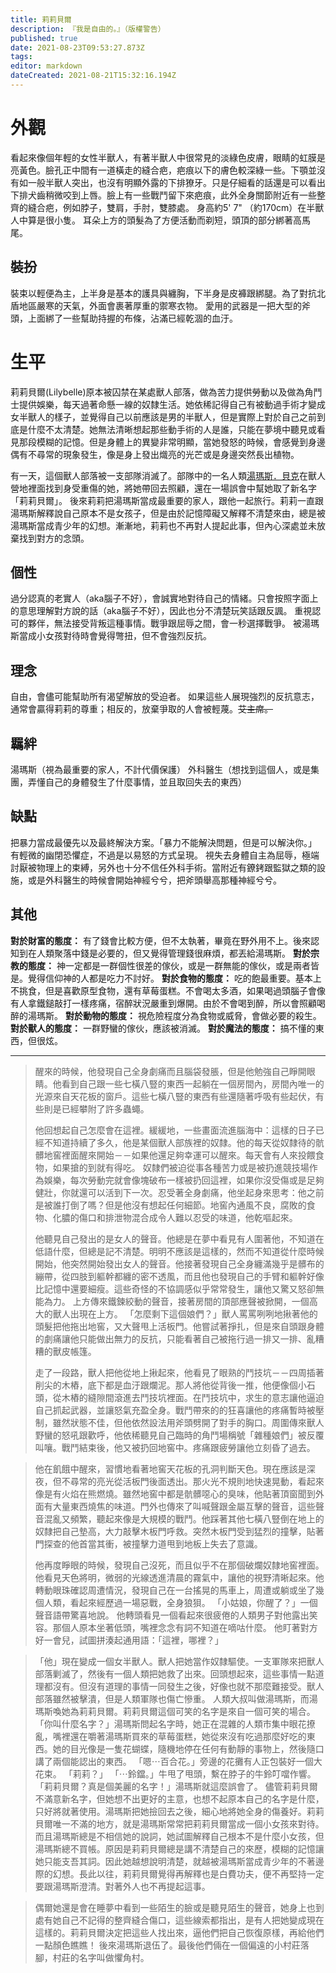 ```yaml
---
title: 莉莉貝爾
description: 『我是自由的。』（版權警告）
published: true
date: 2021-08-23T09:53:27.873Z
tags: 
editor: markdown
dateCreated: 2021-08-21T15:32:16.194Z
---
```


# 外觀
看起來像個年輕的女性半獸人，有著半獸人中很常見的淡綠色皮膚，眼睛的虹膜是亮黃色。臉孔正中間有一道橫走的縫合疤，疤痕以下的膚色較深綠一些。下顎並沒有如一般半獸人突出，也沒有明顯外露的下排獠牙。只是仔細看的話還是可以看出下排犬齒稍微咬到上唇。臉上有一些戰鬥留下來疤痕，此外全身關節附近有一些整齊的縫合疤，例如脖子，雙肩，手肘，雙膝處。
身高約5' 7" （約170cm）在半獸人中算是很小隻。
耳朵上方的頭髮為了方便活動而剃短，頭頂的部分綁著高馬尾。
## 裝扮
裝束以輕便為主，上半身是基本的護具與纏胸，下半身是皮褲跟綁腿。為了對抗北盾地區嚴寒的天氣，外面會裹著厚重的禦寒衣物。
愛用的武器是一把大型的斧頭，上面綁了一些幫助持握的布條，沾滿已經乾涸的血汙。
# 生平
莉莉貝爾(Lilybelle)原本被囚禁在某處獸人部落，做為苦力提供勞動以及做為角鬥士提供娛樂，每天過著命懸一線的奴隸生活。她依稀記得自己有被動過手術才變成女半獸人的樣子，並覺得自己以前應該是男的半獸人，但是實際上對於自己之前到底是什麼不太清楚。她無法清晰想起那些動手術的人是誰，只能在夢境中聽見或看見那段模糊的記憶。但是身體上的異變非常明顯，當她發怒的時候，會感覺到身邊偶有不尋常的現象發生，像是身上發出熾亮的光芒或是身邊突然長出植物。

有一天，這個獸人部落被一支部隊消滅了。部隊中的一名人類[湯瑪斯．貝克](/角色/湯瑪斯)在獸人營地裡面找到身受重傷的她，將她帶回去照顧，還在一場誤會中幫她取了新名字「莉莉貝爾」。
後來莉莉把湯瑪斯當成最重要的家人，跟他一起旅行。莉莉一直跟湯瑪斯解釋說自己原本不是女孩子，但是由於記憶障礙又解釋不清楚來由，總是被湯瑪斯當成青少年的幻想。漸漸地，莉莉也不再對人提起此事，但內心深處並未放棄找到對方的念頭。

## 個性
過分認真的老實人（aka腦子不好），會誠實地對待自己的情緒。只會按照字面上的意思理解對方說的話（aka腦子不好），因此也分不清楚玩笑話跟反諷。
重視認可的夥伴，無法接受背叛這種事情。戰爭跟屈辱之間，會一秒選擇戰爭。
被湯瑪斯當成小女孩對待時會覺得彆扭，但不會強烈反抗。

## 理念
自由，會儘可能幫助所有渴望解放的受迫者。
如果這些人展現強烈的反抗意志，通常會贏得莉莉的尊重；相反的，放棄爭取的人會被輕蔑。~~艾主席。~~

## 羈絆
湯瑪斯（視為最重要的家人，不計代價保護）
外科醫生（想找到這個人，或是集團，弄懂自己的身體發生了什麼事情，並且取回失去的東西）

## 缺點
把暴力當成最優先以及最終解決方案。「暴力不能解決問題，但是可以解決你。」
有輕微的幽閉恐懼症，不過是以易怒的方式呈現。
視失去身體自主為屈辱，極端討厭被物理上的束縛，另外也十分不信任外科手術。當附近有鐐銬跟監獄之類的設施，或是外科醫生的時候會開始神經兮兮，把斧頭舉高那種神經兮兮。

## 其他
**對於財富的態度：**
有了錢會比較方便，但不太執著，畢竟在野外用不上。後來認知到在人類聚落中錢是必要的，但又覺得管理錢很麻煩，都丟給湯瑪斯。
**對於宗教的態度：**
神一定都是一群個性很差的傢伙，或是一群無能的傢伙，或是兩者皆是。覺得信仰神的人都是吃力不討好。
**對於食物的態度：**
吃的飽最重要。基本上不挑食，但是喜歡原型食物，還有草莓蛋糕。不會喝太多酒，如果喝過頭腦子會像有人拿鐵鎚敲打一樣疼痛，宿醉狀況嚴重到爆開。由於不會喝到醉，所以會照顧喝醉的湯瑪斯。
**對於動物的態度：**
視危險程度分為食物或威脅，會做必要的殺生。
**對於獸人的態度：**
一群野蠻的傢伙，應該被消滅。
**對於魔法的態度：**
搞不懂的東西，但很炫。


---


> 醒來的時候，他發現自己全身劇痛而且腦袋發脹，但是他勉強自己睜開眼睛。他看到自己跟一些七橫八豎的東西一起躺在一個房間內，房間內唯一的光源來自天花板的窗戶。這些七橫八豎的東西有些還隨著呼吸有些起伏，有些則是已經攀附了許多蟲蠅。
>
>他回想起自己怎麼會在這裡。緩緩地，一些畫面流進腦海中：這樣的日子已經不知道持續了多久，他是某個獸人部族裡的奴隸。他的每天從奴隸待的骯髒地窖裡面醒來開始－－如果他還足夠幸運可以醒來。每天會有人來投餵食物，如果搶的到就有得吃。
奴隸們被迫從事各種苦力或是被扔進競技場作為娛樂，每次勞動完就會像塊破布一樣被扔回這裡，如果你沒受傷或是足夠健壯，你就還可以活到下一次。忍受著全身劇痛，他坐起身來思考：他之前是被誰打倒了嗎？但是他沒有想起任何細節。地窖內通風不良，腐敗的食物、化膿的傷口和排泄物混合成令人難以忍受的味道，他乾嘔起來。
>
>他聽見自己發出的是女人的聲音。他總是在夢中看見有人圍著他，不知道在低語什麼，但總是記不清楚。明明不應該是這樣的，然而不知道從什麼時候開始，他突然開始發出女人的聲音。他接著發現自己全身纏滿幾乎是髒布的繃帶，從四肢到軀幹都纏的密不透風，而且他也發現自己的手臂和軀幹好像比記憶中還要細瘦。這些奇怪的不協調感似乎常常發生，讓他又驚又怒卻無能為力。
上方傳來鐵鍊絞動的聲音，接著房間的頂部應聲被掀開，一個高大的獸人出現在上方。
「怎麼剩下這個娘們？」獸人罵罵咧咧地揪著他的頭髮把他拖出地窖，又大聲甩上活板門。他嘗試著掙扎，但是來自頭跟身體的劇痛讓他只能做出無力的反抗，只能看著自己被拖行過一排又一排、亂糟糟的獸皮帳篷。
>
>走了一段路，獸人把他從地上揪起來，他看見了眼熟的鬥技坑－－四周插著削尖的木樁，底下都是血汙跟爛泥。那人將他從背後一推，他便像個小石頭，從木樁的縫隙間滾進去鬥技坑裡面。在鬥技坑中，求生的意志讓他逼迫自己抓起武器，並讓怒氣充盈全身。戰鬥帶來的的狂喜讓他的疼痛暫時被壓制，雖然狀態不佳，但他依然設法用斧頭劈開了對手的胸口。周圍傳來獸人野蠻的怒吼跟歡呼，他依稀聽見自己臨時的角鬥場稱號「雜種娘們」被反覆叫嚷。戰鬥結束後，他又被扔回地窖中。疼痛跟疲勞讓他立刻昏了過去。

> 他在飢餓中醒來，習慣地看著地窖天花板的孔洞判斷天色。現在應該是深夜，但不尋常的亮光從活板門後面透出。那火光不規則地快速晃動，看起來像是有火焰在熊燃燒。雖然地窖中都是骯髒噁心的臭味，他貼著頂窗聞到外面有大量東西燒焦的味道。門外也傳來了叫喊聲跟金屬互擊的聲音，這些聲音混亂又頻繁，聽起來像是大規模的戰鬥。他踩著其他七橫八豎倒在地上的奴隸把自己墊高，大力敲擊木板門呼救。突然木板門受到猛烈的撞擊，貼著門探查的他首當其衝，被撞擊力道甩到地板上失去了意識。
>
>他再度睜眼的時候，發現自己沒死，而且似乎不在那個破爛奴隸地窖裡面。他看見天色將明，微弱的光線透進清晨的霧氣中，讓他的視野清晰起來。他轉動眼珠確認周遭情況，發現自己在一台搖晃的馬車上，周遭或躺或坐了幾個人類，看起來經歷過一場惡戰，全身狼狽。
「小姑娘，你醒了？」一個聲音語帶驚喜地說。
他轉頭看見一個看起來很疲倦的人類男子對他露出笑容。那個人原本坐著低頭，嘴裡念念有詞不知道在嘀咕什麼。
他盯著對方好一會兒，試圖拼湊起通用語：「這裡，哪裡？」

>「他」現在變成一個女半獸人。獸人把她當作奴隸驅使。一支軍隊來把獸人部落剿滅了，然後有一個人類把她救了出來。回頭想起來，這些事情一點道理都沒有。但沒有道理的事情一同發生之後，好像也就不那麼難接受。獸人部落雖然被擊潰，但是人類軍隊也傷亡慘重。
人類大叔叫做湯瑪斯，而湯瑪斯喚她為莉莉貝爾。莉莉貝爾這個可笑的名字是來自一個可笑的場合。
「你叫什麼名字？」湯瑪斯問起名字時，她正在混雜的人類市集中眼花撩亂，嘴裡還在嚼著湯瑪斯買來的草莓蛋糕，她從來沒有吃過那麼好吃的東西。她的目光像是一隻花蝴蝶，隨機地停在任何有動靜的事物上，然後隨口講了兩個能認出的東西。
「嗯⋯百合花。」旁邊的花攤有人正包裝好一個大花束。
「莉莉？」
「⋯鈴鐺。」牛甩了甩頭，繫在脖子的牛鈴叮噹作響。
「莉莉貝爾？真是個美麗的名字！」湯瑪斯就這麼誤會了。
儘管莉莉貝爾不滿意新名字，但她想不出更好的主意，也想不起原本自己的名字是什麼，只好將就著使用。湯瑪斯把她撿回去之後，細心地將她全身的傷養好。莉莉貝爾唯一不滿的地方，就是湯瑪斯常常把莉莉貝爾當成一個小女孩來對待。而且湯瑪斯總是不相信她的說詞，她試圖解釋自己根本不是什麼小女孩，但湯瑪斯總不買帳。原因是莉莉貝爾總是講不清楚自己的來歷，模糊的記憶讓她只能支吾其詞。因此她越想說明清楚，就越被湯瑪斯當成青少年的不著邊際的幻想。長此以往，莉莉貝爾覺得再解釋也是白費功夫，便不再堅持一定要跟湯瑪斯澄清。對著外人也不再提起這事。

>偶爾她還是會在睡夢中看到一些陌生的臉或是聽見陌生的聲音，她身上也到處有她自己不記得的整齊縫合傷口，這些線索都指出，是有人把她變成現在這樣的。莉莉貝爾決定把這些人找出來，逼他們把自己恢復原樣，再給他們一點顏色瞧瞧！
後來湯瑪斯退伍了。最後他們倆在一個偏遠的小村莊落腳，村莊的名字叫做懼角村。